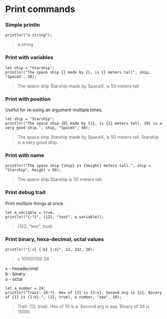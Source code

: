 # Print commands
### Simple println
```
println!("a string");
```
> a string
### Print with variables
```
let ship = "Starship";
println!("The space ship {} made by {}, is {} meters tall", ship, "SpaceX", 50);
```
> The space ship Starship made by SpaceX, is 50 meters tall
### Print with position
Useful for re-using an argument multiple times.
```
let ship = "Starship";
println!("The space ship {0} made by {1}, is {2} meters tall. {0} is a very good ship.", ship, "SpaceX", 50);
```
> The space ship Starship made by SpaceX, is 50 meters tall. Starship is a very good ship.
### Print with name
```
println!("The space ship {ship} is {height} meters tall.", ship = "Starship", height = 50);
```
> The space ship Starship is 50 meters tall.
### Print debug trait
Print multiple things at once.
```
let a_variable = true;
println!("{:?}", (122, "text", a_variable));
```
> (122, "text", true)
### Print binary, hexa-decimal, octal values
```
println!("{:x} {:b} {:o}", 12, 332, 20);
```
> c 101001100 24

x - hexadecimal  
b - binary  
o - octal  
```
let a_number = 24;
println!("Trait: {0:?}. Hex of {3} is {3:x}. Second arg is {2}. Binary of {1} is {1:b}.", (12, true), a_number, "aaa", 10);
```
> Trait: (12, true). Hex of 10 is a. Second arg is aaa. Binary of 24 is 11000.
